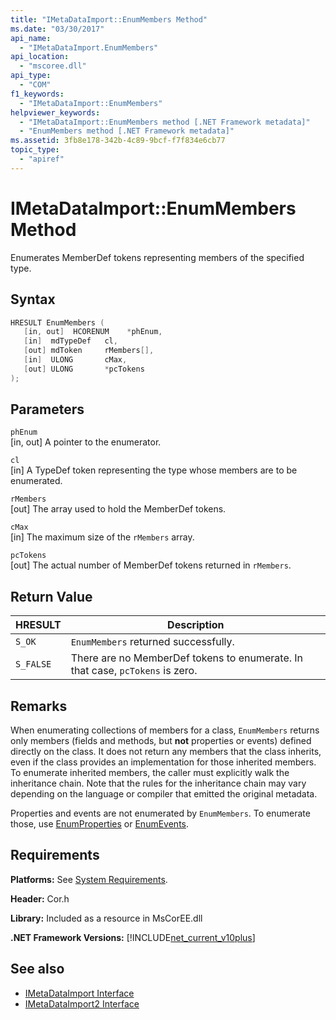 ```yaml
---
title: "IMetaDataImport::EnumMembers Method"
ms.date: "03/30/2017"
api_name: 
  - "IMetaDataImport.EnumMembers"
api_location: 
  - "mscoree.dll"
api_type: 
  - "COM"
f1_keywords: 
  - "IMetaDataImport::EnumMembers"
helpviewer_keywords: 
  - "IMetaDataImport::EnumMembers method [.NET Framework metadata]"
  - "EnumMembers method [.NET Framework metadata]"
ms.assetid: 3fb8e178-342b-4c89-9bcf-f7f834e6cb77
topic_type: 
  - "apiref"
---
```

# IMetaDataImport::EnumMembers Method

Enumerates MemberDef tokens representing members of the specified type.  
  
## Syntax  
  
```cpp  
HRESULT EnumMembers (
   [in, out]  HCORENUM    *phEnum,
   [in]  mdTypeDef   cl,
   [out] mdToken     rMembers[],
   [in]  ULONG       cMax,
   [out] ULONG       *pcTokens  
);  
```  
  
## Parameters  

 `phEnum`  
 [in, out] A pointer to the enumerator.  
  
 `cl`  
 [in] A TypeDef token representing the type whose members are to be enumerated.  
  
 `rMembers`  
 [out] The array used to hold the MemberDef tokens.  
  
 `cMax`  
 [in] The maximum size of the `rMembers` array.  
  
 `pcTokens`  
 [out] The actual number of MemberDef tokens returned in `rMembers`.  
  
## Return Value  
  
|HRESULT|Description|  
|-------------|-----------------|  
|`S_OK`|`EnumMembers` returned successfully.|  
|`S_FALSE`|There are no MemberDef tokens to enumerate. In that case, `pcTokens` is zero.|  
  
## Remarks  

 When enumerating collections of members for a class, `EnumMembers` returns only members (fields and methods, but **not** properties or events) defined directly on the class. It does not return any members that the class inherits, even if the class provides an implementation for those inherited members. To enumerate inherited members, the caller must explicitly walk the inheritance chain. Note that the rules for the inheritance chain may vary depending on the language or compiler that emitted the original metadata.

 Properties and events are not enumerated by `EnumMembers`. To enumerate those, use [EnumProperties](imetadataimport-enumproperties-method.md) or [EnumEvents](imetadataimport-enumevents-method.md).
  
## Requirements  

 **Platforms:** See [System Requirements](../../get-started/system-requirements.md).  
  
 **Header:** Cor.h  
  
 **Library:** Included as a resource in MsCorEE.dll  
  
 **.NET Framework Versions:** [!INCLUDE[net_current_v10plus](../../../../includes/net-current-v10plus-md.md)]  
  
## See also

- [IMetaDataImport Interface](imetadataimport-interface.md)
- [IMetaDataImport2 Interface](imetadataimport2-interface.md)
